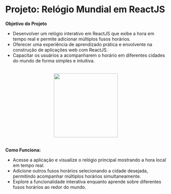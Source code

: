 
# Projeto: Relógio Mundial em ReactJS

**Objetivo do Projeto**
- Desenvolver um relógio interativo em ReactJS que exibe a hora em tempo real e permite adicionar múltiplos fusos horários.
- Oferecer uma experiência de aprendizado prática e envolvente na construção de aplicações web com ReactJS.
- Capacitar os usuários a acompanharem o horário em diferentes cidades do mundo de forma simples e intuitiva.
  
<br>

<div align="center">
<img src="https://github.com/Saraiva97/Rel-gio-mundial/assets/93497276/8c917596-aa08-4896-853f-b2b83565ca2d" style="width:200px"/>
</div>
<br>

**Como Funciona:**
- Acesse a aplicação e visualize o relógio principal mostrando a hora local em tempo real.
- Adicione outros fusos horários selecionando a cidade desejada, permitindo acompanhar múltiplos horários simultaneamente.
- Explore a funcionalidade interativa enquanto aprende sobre diferentes fusos horários ao redor do mundo.

  
